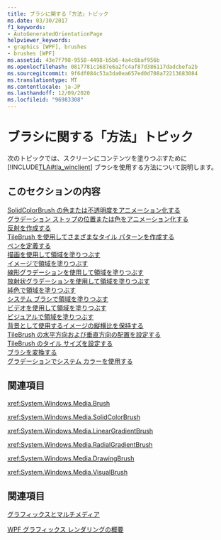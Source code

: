 ```yaml
---
title: ブラシに関する「方法」トピック
ms.date: 03/30/2017
f1_keywords:
- AutoGeneratedOrientationPage
helpviewer_keywords:
- graphics [WPF], brushes
- brushes [WPF]
ms.assetid: 43e7f798-9558-4498-b5b6-4a4c6baf956b
ms.openlocfilehash: 0817781c1687e6a2fc4af87d386117dadcbefa2b
ms.sourcegitcommit: 9f6df084c53a3da0ea657ed0d708a72213683084
ms.translationtype: MT
ms.contentlocale: ja-JP
ms.lasthandoff: 12/09/2020
ms.locfileid: "96983308"
---
```

# <a name="brushes-how-to-topics"></a>ブラシに関する「方法」トピック
次のトピックでは、スクリーンにコンテンツを塗りつぶすために [!INCLUDE[TLA#tla_winclient](../../../includes/tlasharptla-winclient-md.md)] ブラシを使用する方法について説明します。  
  
## <a name="in-this-section"></a>このセクションの内容  
 [SolidColorBrush の色または不透明度をアニメーション化する](how-to-animate-the-color-or-opacity-of-a-solidcolorbrush.md)  
 [グラデーション ストップの位置または色をアニメーション化する](how-to-animate-the-position-or-color-of-a-gradient-stop.md)  
 [反射を作成する](how-to-create-a-reflection.md)  
 [TileBrush を使用してさまざまなタイル パターンを作成する](how-to-create-different-tile-patterns-with-a-tilebrush.md)  
 [ペンを定義する](how-to-define-a-pen.md)  
 [描画を使用して領域を塗りつぶす](how-to-paint-an-area-with-a-drawing.md)  
 [イメージで領域を塗りつぶす](how-to-paint-an-area-with-an-image.md)  
 [線形グラデーションを使用して領域を塗りつぶす](how-to-paint-an-area-with-a-linear-gradient.md)  
 [放射状グラデーションを使用して領域を塗りつぶす](how-to-paint-an-area-with-a-radial-gradient.md)  
 [純色で領域を塗りつぶす](how-to-paint-an-area-with-a-solid-color.md)  
 [システム ブラシで領域を塗りつぶす](how-to-paint-an-area-with-a-system-brush.md)  
 [ビデオを使用して領域を塗りつぶす](how-to-paint-an-area-with-a-video.md)  
 [ビジュアルで領域を塗りつぶす](how-to-paint-an-area-with-a-visual.md)  
 [背景として使用するイメージの縦横比を保持する](how-to-preserve-the-aspect-ratio-of-an-image-used-as-a-background.md)  
 [TileBrush の水平方向および垂直方向の配置を設定する](how-to-set-the-horizontal-and-vertical-alignment-of-a-tilebrush.md)  
 [TileBrush のタイル サイズを設定する](how-to-set-the-tile-size-for-a-tilebrush.md)  
 [ブラシを変換する](how-to-transform-a-brush.md)  
 [グラデーションでシステム カラーを使用する](how-to-use-system-colors-in-a-gradient.md)  
  
## <a name="reference"></a>関連項目  
 <xref:System.Windows.Media.Brush>  
  
 <xref:System.Windows.Media.SolidColorBrush>  
  
 <xref:System.Windows.Media.LinearGradientBrush>  
  
 <xref:System.Windows.Media.RadialGradientBrush>  
  
 <xref:System.Windows.Media.DrawingBrush>  
  
 <xref:System.Windows.Media.VisualBrush>  
  
## <a name="related-sections"></a>関連項目  
 [グラフィックスとマルチメディア](index.md)  
  
 [WPF グラフィックス レンダリングの概要](wpf-graphics-rendering-overview.md)
